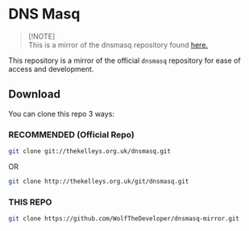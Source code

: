 # DNS Masq
> [!NOTE]\
> This is a mirror of the dnsmasq repository found [here.](https://thekelleys.org.uk/gitweb/?p=dnsmasq.git;a=summary)

This repository is a mirror of the official `dnsmasq` repository for ease of access and development.

## Download

You can clone this repo 3 ways:

### RECOMMENDED (Official Repo)
```bash
git clone git://thekelleys.org.uk/dnsmasq.git
```

OR

```bash
git clone http://thekelleys.org.uk/git/dnsmasq.git
```

### THIS REPO
```bash
git clone https://github.com/WolfTheDeveloper/dnsmasq-mirror.git
```
